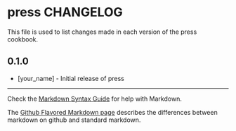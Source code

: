 press CHANGELOG
===============

This file is used to list changes made in each version of the press cookbook.

0.1.0
-----
- [your_name] - Initial release of press

- - -
Check the [Markdown Syntax Guide](http://daringfireball.net/projects/markdown/syntax) for help with Markdown.

The [Github Flavored Markdown page](http://github.github.com/github-flavored-markdown/) describes the differences between markdown on github and standard markdown.
